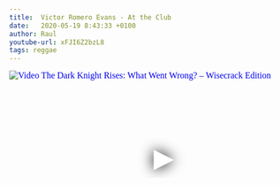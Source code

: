 ```yaml
---
title:  Victor Romero Evans - At the Club
date:   2020-05-19 8:43:33 +0100
author: Raul
youtube-url: xFJI6Z2bzL8
tags: reggae 
---
```

<div class="video-container ">
<iframe
  width="560"
  height="315"
  src="https://www.youtube.com/embed/xFJI6Z2bzL8"
  srcdoc="<style>*{padding:0;margin:0;overflow:hidden}html,body{height:100%}img,span{position:absolute;width:100%;top:0;bottom:0;margin:auto}span{height:1.5em;text-align:center;font:48px/1.5 sans-serif;color:white;text-shadow:0 0 0.5em black}</style><a href=https://www.youtube.com/embed/xFJI6Z2bzL8?start=1200><img src=https://img.youtube.com/vi/xFJI6Z2bzL8/hqdefault.jpg alt='Video The Dark Knight Rises: What Went Wrong? – Wisecrack Edition'><span>▶</span></a>"
  frameborder="0"
  allow="accelerometer; autoplay; encrypted-media; gyroscope; picture-in-picture"
  allowfullscreen
></iframe>
</div>